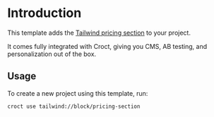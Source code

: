 # Introduction

This template adds the [Tailwind pricing section](https://tailwindcss.com/plus/ui-blocks/marketing/sections/pricing?utm_source=croct)
to your project.

It comes fully integrated with Croct, giving you CMS, AB testing, and personalization out of the box.

## Usage

To create a new project using this template, run:

```croct-cmd
croct use tailwind://block/pricing-section
```
